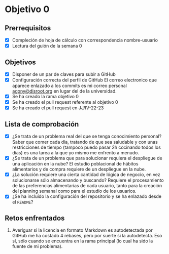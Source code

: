 # Objetivo 0

## Prerrequisitos

 - [x] Compleción de hoja de cálculo con correspondencia nombre-usuario
 - [x] Lectura del guión de la semana 0

## Objetivos

 - [x] Disponer de un par de claves para subir a GitHub
 - [x] Configuración correcta del perfil de GitHub
   El correo electronico que aparece enlazado a los commits es mi correo
   personal <agony@disroot.org> en lugar del de la universidad.
 - [x] Se ha creado la rama objetivo 0
 - [x] Se ha creado el pull request referente al objetivo 0
 - [x] Se ha creado el pull request en JJ/IV-22-23

## Lista de comprobación

 - [x] ¿Se trata de un problema real del que se tenga conocimiento personal?
   Saber que comer cada día, tratando de que sea saludable y con unas
   restricciones de tiempo (tampoco puedo pasar 2h cocinando todos los días)
   es una tarea a la que yo mismo me enfrento a menudo.
 - [x] ¿Se trata de un problema que para solucionar requiera el despliegue
   de una aplicación en la nube?
   El estudio poblacional de hábitos alimentarios y de compra requiere de un
   despliegue en la nube.
 - [x] ¿La solución requiere una cierta cantidad de lógica de negocio, en vez
   solucionarse sólo almacenando y buscando?
   Requiere el procesamiento de las preferencias alimentarias de cada usuario,
   tanto para la creación del planning semanal como para el estudio de los
   usuarios.
 - [x] ¿Se ha incluído la configuración del repositorio y se ha enlazado
   desde el `README`?

## Retos enfrentados

 1. Averiguar si la licencia en formato Markdown es autodetectada por GitHub
 me ha costado 4 rebases, pero por suerte si la autodetecta. Eso sí, sólo
 cuando se encuentra en la rama principal (lo cual ha sido la fuente de mi
 problema).
